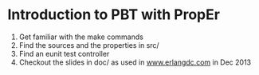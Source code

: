 Introduction to PBT with PropEr
===============================

1. Get familiar with the make commands
2. Find the sources and the properties in src/
3. Find an eunit test controller
4. Checkout the slides in doc/ as used in www.erlangdc.com in Dec 2013
